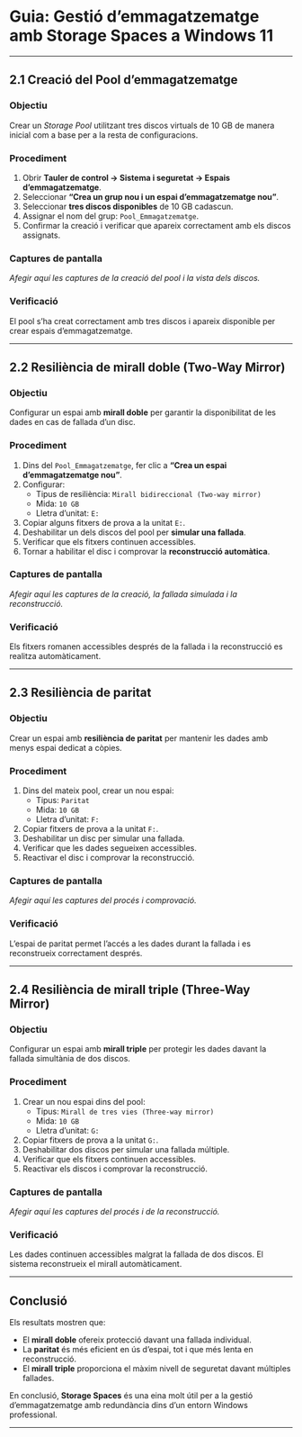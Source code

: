 # **Guia: Gestió d’emmagatzematge amb Storage Spaces a Windows 11**

---

## 2.1 Creació del Pool d’emmagatzematge

### **Objectiu**
Crear un *Storage Pool* utilitzant tres discos virtuals de 10 GB de manera inicial com a base per a la resta de configuracions.

### **Procediment**
1. Obrir **Tauler de control → Sistema i seguretat → Espais d’emmagatzematge**.  
2. Seleccionar **“Crea un grup nou i un espai d’emmagatzematge nou”**.  
3. Seleccionar **tres discos disponibles** de 10 GB cadascun.  
4. Assignar el nom del grup: `Pool_Emmagatzematge`.  
5. Confirmar la creació i verificar que apareix correctament amb els discos assignats.

### **Captures de pantalla**
_Afegir aquí les captures de la creació del pool i la vista dels discos._

### **Verificació**
El pool s’ha creat correctament amb tres discos i apareix disponible per crear espais d’emmagatzematge.

---

## 2.2 Resiliència de mirall doble (Two-Way Mirror)

### **Objectiu**
Configurar un espai amb **mirall doble** per garantir la disponibilitat de les dades en cas de fallada d’un disc.

### **Procediment**
1. Dins del `Pool_Emmagatzematge`, fer clic a **“Crea un espai d’emmagatzematge nou”**.  
2. Configurar:
   - Tipus de resiliència: `Mirall bidireccional (Two-way mirror)`  
   - Mida: `10 GB`  
   - Lletra d’unitat: `E:`  
3. Copiar alguns fitxers de prova a la unitat `E:`.  
4. Deshabilitar un dels discos del pool per **simular una fallada**.  
5. Verificar que els fitxers continuen accessibles.  
6. Tornar a habilitar el disc i comprovar la **reconstrucció automàtica**.

### **Captures de pantalla**
_Afegir aquí les captures de la creació, la fallada simulada i la reconstrucció._

### **Verificació**
Els fitxers romanen accessibles després de la fallada i la reconstrucció es realitza automàticament.

---

## 2.3 Resiliència de paritat

### **Objectiu**
Crear un espai amb **resiliència de paritat** per mantenir les dades amb menys espai dedicat a còpies.

### **Procediment**
1. Dins del mateix pool, crear un nou espai:  
   - Tipus: `Paritat`  
   - Mida: `10 GB`  
   - Lletra d’unitat: `F:`  
2. Copiar fitxers de prova a la unitat `F:`.  
3. Deshabilitar un disc per simular una fallada.  
4. Verificar que les dades segueixen accessibles.  
5. Reactivar el disc i comprovar la reconstrucció.

### **Captures de pantalla**
_Afegir aquí les captures del procés i comprovació._

### **Verificació**
L’espai de paritat permet l’accés a les dades durant la fallada i es reconstrueix correctament després.

---

## 2.4 Resiliència de mirall triple (Three-Way Mirror)

### **Objectiu**
Configurar un espai amb **mirall triple** per protegir les dades davant la fallada simultània de dos discos.

### **Procediment**
1. Crear un nou espai dins del pool:  
   - Tipus: `Mirall de tres vies (Three-way mirror)`  
   - Mida: `10 GB`  
   - Lletra d’unitat: `G:`  
2. Copiar fitxers de prova a la unitat `G:`.  
3. Deshabilitar dos discos per simular una fallada múltiple.  
4. Verificar que els fitxers continuen accessibles.  
5. Reactivar els discos i comprovar la reconstrucció.

### **Captures de pantalla**
_Afegir aquí les captures del procés i de la reconstrucció._

### **Verificació**
Les dades continuen accessibles malgrat la fallada de dos discos. El sistema reconstrueix el mirall automàticament.

---

## Conclusió

Els resultats mostren que:
- El **mirall doble** ofereix protecció davant una fallada individual.  
- La **paritat** és més eficient en ús d’espai, tot i que més lenta en reconstrucció.  
- El **mirall triple** proporciona el màxim nivell de seguretat davant múltiples fallades.

En conclusió, **Storage Spaces** és una eina molt útil per a la gestió d’emmagatzematge amb redundància dins d’un entorn Windows professional.

---





